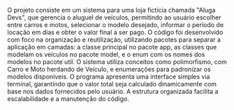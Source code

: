 O projeto consiste em um sistema para uma loja fictícia chamada "Aluga Devs", que gerencia o aluguel de veículos, permitindo ao usuário escolher entre carros e motos, selecionar o modelo desejado, informar o período de locação em dias e obter o valor final a ser pago. O código foi desenvolvido com foco na organização e reutilização, utilizando pacotes para separar a aplicação em camadas: a classe principal no pacote app, as classes que modelam os veículos no pacote model, e o enum com os nomes dos modelos no pacote util. O sistema utiliza conceitos como polimorfismo, com Carro e Moto herdando de Veículo, e enumerações para padronizar os modelos disponíveis. O programa apresenta uma interface simples via terminal, garantindo que o valor total seja calculado dinamicamente com base nos dados fornecidos pelo usuário. A estrutura organizada facilita a escalabilidade e a manutenção do código.
